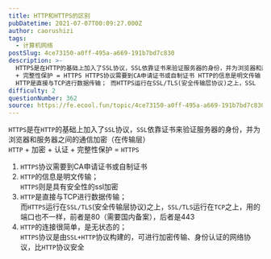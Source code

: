 ```yaml
---
title: HTTP和HTTPS的区别
pubDatetime: 2021-07-07T00:09:27.000Z
author: caorushizi
tags:
  - 计算机网络
postSlug: 4ce73150-a0ff-495a-a669-191b7bd7c830
description: >-
  HTTPS是在HTTP的基础上加入了SSL协议，SSL依靠证书来验证服务器的身份，并为浏览器和服务器之间的通信加密（在传输层） HTTP + 加密 + 认证
  + 完整性保护 = HTTPS HTTPS协议需要到CA申请证书或自制证书 HTTP的信息是明文传输； HTTPS则是具有安全性的ssl加密
  HTTP是直接与TCP进行数据传输； 而HTTPS运行在SSL/TLS(安全传输层协议)之上，SSL
difficulty: 2
questionNumber: 362
source: https://fe.ecool.fun/topic/4ce73150-a0ff-495a-a669-191b7bd7c830
---
```


<p><code>HTTPS</code>是在<code>HTTP</code>的基础上加入了<code>SSL</code>协议，<code>SSL</code>依靠证书来验证服务器的身份，并为浏览器和服务器之间的通信加密（在传输层）<br/> <code>HTTP</code> + 加密 + 认证 + 完整性保护 = <code>HTTPS</code><br/> </p><ol><li> <code>HTTPS</code>协议需要到CA申请证书或自制证书<br/> </li><li> <code>HTTP</code>的信息是明文传输；<br/> <code>HTTPS</code>则是具有安全性的ssl加密<br/> </li><li> <code>HTTP</code>是直接与TCP进行数据传输；<br/> 而<code>HTTPS</code>运行在<code>SSL/TLS</code>(安全传输层协议)之上，<code>SSL/TLS</code>运行在<code>TCP</code>之上，用的端口也不一样，前者是80（需要国内备案），后者是443<br/> </li><li> <code>HTTP</code>的连接很简单，是无状态的；<br/> <code>HTTPS</code>协议是由<code>SSL+HTTP</code>协议构建的，可进行加密传输、身份认证的网络协议，比<code>HTTP</code>协议安全<br/> </li></ol><p> </p>
